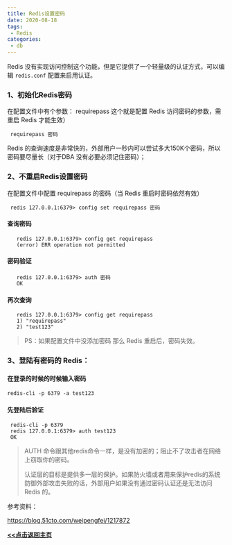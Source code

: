 ```yaml
---
title: Redis设置密码
date: 2020-08-18
tags:
 - Redis
categories:
 - db
---
```


Redis 没有实现访问控制这个功能，但是它提供了一个轻量级的认证方式，可以编辑 `redis.conf` 配置来启用认证。

###    1、初始化Redis密码

   在配置文件中有个参数： requirepass  这个就是配置 Redis 访问密码的参数，需重启 Redis 才能生效）

```shell
 requirepass 密码
```

Redis 的查询速度是非常快的，外部用户一秒内可以尝试多大150K个密码，所以密码要尽量长（对于DBA 没有必要必须记住密码）；

###    2、不重启Redis设置密码

   在配置文件中配置 requirepass 的密码（当 Redis 重启时密码依然有效）

```shell
 redis 127.0.0.1:6379> config set requirepass 密码
```

####    查询密码

```shell
   redis 127.0.0.1:6379> config get requirepass
   (error) ERR operation not permitted
```

####    密码验证

```shell
   redis 127.0.0.1:6379> auth 密码
   OK
```

####    再次查询

```shell
   redis 127.0.0.1:6379> config get requirepass
   1) "requirepass"
   2) "test123"
```

>    PS：如果配置文件中没添加密码 那么 Redis 重启后，密码失效。

###    3、登陆有密码的 Redis：

####    在登录的时候的时候输入密码

```shell
redis-cli -p 6379 -a test123
```

####    先登陆后验证  

```shell
 redis-cli -p 6379
 redis 127.0.0.1:6379> auth test123
 OK
```



> AUTH 命令跟其他redis命令一样，是没有加密的；阻止不了攻击者在网络上窃取你的密码。 
>
> 认证层的目标是提供多一层的保护。如果防火墙或者用来保护redis的系统防御外部攻击失败的话，外部用户如果没有通过密码认证还是无法访问 Redis 的。



参考资料：

https://blog.51cto.com/weipengfei/1217872





**<u>[<<点击返回主页](https://liudandandear.gitee.io)</u>**